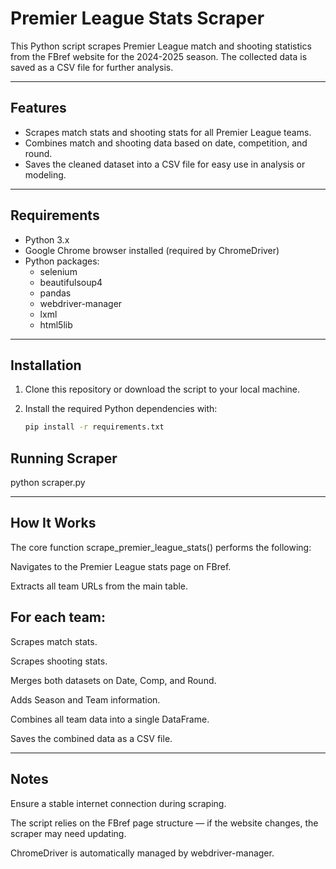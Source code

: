 # Premier League Stats Scraper

This Python script scrapes Premier League match and shooting statistics from the FBref website for the 2024-2025 season. The collected data is saved as a CSV file for further analysis.

---

## Features

- Scrapes match stats and shooting stats for all Premier League teams.
- Combines match and shooting data based on date, competition, and round.
- Saves the cleaned dataset into a CSV file for easy use in analysis or modeling.

---

## Requirements

- Python 3.x
- Google Chrome browser installed (required by ChromeDriver)
- Python packages:
  - selenium
  - beautifulsoup4
  - pandas
  - webdriver-manager
  - lxml
  - html5lib

---

## Installation

1. Clone this repository or download the script to your local machine.

2. Install the required Python dependencies with:

   ```bash
   pip install -r requirements.txt

## Running Scraper

   python scraper.py


---

## How It Works

The core function scrape_premier_league_stats() performs the following:

Navigates to the Premier League stats page on FBref.

Extracts all team URLs from the main table.

## For each team:

Scrapes match stats.

Scrapes shooting stats.

Merges both datasets on Date, Comp, and Round.

Adds Season and Team information.

Combines all team data into a single DataFrame.

Saves the combined data as a CSV file.

---


## Notes
Ensure a stable internet connection during scraping.

The script relies on the FBref page structure — if the website changes, the scraper may need updating.

ChromeDriver is automatically managed by webdriver-manager.

